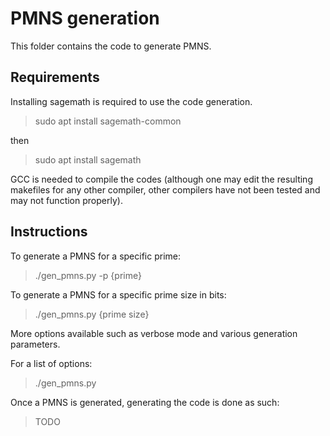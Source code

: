 # PMNS generation

This folder contains the code to generate PMNS.

## Requirements

Installing sagemath is required to use the code generation.
> sudo apt install sagemath-common

then

> sudo apt install sagemath

GCC is needed to compile the codes (although one may edit the resulting makefiles for any other compiler, other compilers have not been tested and may not function properly).

## Instructions

To generate a PMNS for a specific prime:

> ./gen_pmns.py -p {prime}

To generate a PMNS for a specific prime size in bits:

> ./gen_pmns.py {prime size}

More options available such as verbose mode and various generation parameters.

For a list of options:

> ./gen_pmns.py

Once a PMNS is generated, generating the code is done as such:

> TODO
